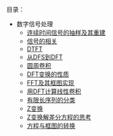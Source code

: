 目录：

- 数字信号处理
  - [连续时间信号的抽样及其重建](数字信号处理/连续时间信号的抽样及其重建)
  - [信号的相关](数字信号处理/信号的相关)
  - [DTFT](数字信号处理/DTFT)
  - [从DFS到DFT](数字信号处理/从DFS到DFT)
  - [圆周卷积](数字信号处理/圆周卷积)
  - [DFT变换的性质](数字信号处理/DFT变换的性质)
  - [FFT及其框图实现](数字信号处理/FFT及其框图实现)
  - [用DFT计算线性卷积](数字信号处理/用DFT计算线性卷积)
  - [有限长序列的分类](数字信号处理/有限长序列的分类)
  - [Z变换](数字信号处理/Z变换)
  - [Z变换解差分方程的思考](数字信号处理/Z变换解差分方程的思考)
  - [方程与框图的转换](数字信号处理/方程与框图的转换)



<Disqus />